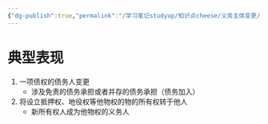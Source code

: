 ```yaml
---
{"dg-publish":true,"permalink":"/学习笔记studyup/知识点cheese/义务主体变更/","dgPassFrontmatter":true,"created":"2024-07-14T09:44:43.160+08:00","updated":"2024-10-13T10:27:04.586+08:00"}
---
```


# 典型表现
1. 一项债权的债务人变更
	- 涉及免责的债务承担或者并存的债务承担（债务加入）
2. 将设立抵押权、地役权等他物权的物的所有权转于他人
	- 新所有权人成为他物权的义务人